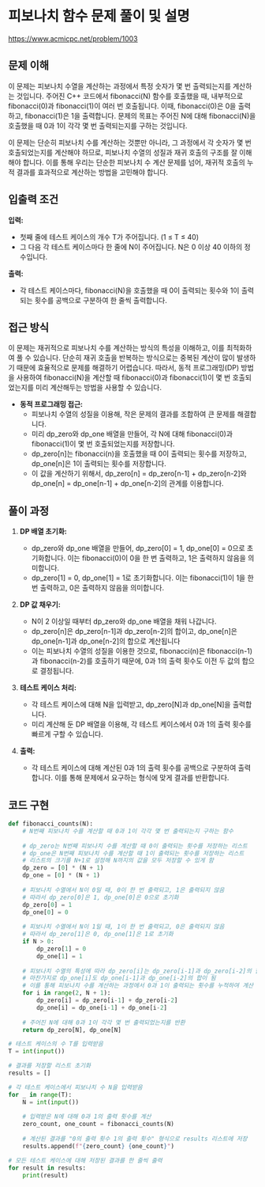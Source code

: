 # 피보나치 함수 문제 풀이 및 설명

https://www.acmicpc.net/problem/1003

## 문제 이해

이 문제는 피보나치 수열을 계산하는 과정에서 특정 숫자가 몇 번 출력되는지를 계산하는 것입니다. 주어진 C++ 코드에서 fibonacci(N) 함수를 호출했을 때, 내부적으로 fibonacci(0)과 fibonacci(1)이 여러 번 호출됩니다. 이때, fibonacci(0)은 0을 출력하고, fibonacci(1)은 1을 출력합니다. 문제의 목표는 주어진 N에 대해 fibonacci(N)을 호출했을 때 0과 1이 각각 몇 번 출력되는지를 구하는 것입니다.

이 문제는 단순히 피보나치 수를 계산하는 것뿐만 아니라, 그 과정에서 각 숫자가 몇 번 호출되었는지를 계산해야 하므로, 피보나치 수열의 성질과 재귀 호출의 구조를 잘 이해해야 합니다. 이를 통해 우리는 단순한 피보나치 수 계산 문제를 넘어, 재귀적 호출의 누적 결과를 효과적으로 계산하는 방법을 고민해야 합니다.

## 입출력 조건

**입력:**

- 첫째 줄에 테스트 케이스의 개수 T가 주어집니다. (1 ≤ T ≤ 40)
- 그 다음 각 테스트 케이스마다 한 줄에 N이 주어집니다. N은 0 이상 40 이하의 정수입니다.

**출력:**

- 각 테스트 케이스마다, fibonacci(N)을 호출했을 때 0이 출력되는 횟수와 1이 출력되는 횟수를 공백으로 구분하여 한 줄씩 출력합니다.

## 접근 방식

이 문제는 재귀적으로 피보나치 수를 계산하는 방식의 특성을 이해하고, 이를 최적화하여 풀 수 있습니다. 단순히 재귀 호출을 반복하는 방식으로는 중복된 계산이 많이 발생하기 때문에 효율적으로 문제를 해결하기 어렵습니다. 따라서, 동적 프로그래밍(DP) 방법을 사용하여 fibonacci(N)을 계산할 때 fibonacci(0)과 fibonacci(1)이 몇 번 호출되었는지를 미리 계산해두는 방법을 사용할 수 있습니다.

- **동적 프로그래밍 접근:**
  - 피보나치 수열의 성질을 이용해, 작은 문제의 결과를 조합하여 큰 문제를 해결합니다.
  - 미리 dp_zero와 dp_one 배열을 만들어, 각 N에 대해 fibonacci(0)과 fibonacci(1)이 몇 번 호출되었는지를 저장합니다.
  - dp_zero[n]는 fibonacci(n)을 호출했을 때 0이 출력되는 횟수를 저장하고, dp_one[n]은 1이 출력되는 횟수를 저장합니다.
  - 이 값을 계산하기 위해서, dp_zero[n] = dp_zero[n-1] + dp_zero[n-2]와 dp_one[n] = dp_one[n-1] + dp_one[n-2]의 관계를 이용합니다.

## 풀이 과정

1. **DP 배열 초기화:**
   - dp_zero와 dp_one 배열을 만들어, dp_zero[0] = 1, dp_one[0] = 0으로 초기화합니다. 이는 fibonacci(0)이 0을 한 번 출력하고, 1은 출력하지 않음을 의미합니다.
   - dp_zero[1] = 0, dp_one[1] = 1로 초기화합니다. 이는 fibonacci(1)이 1을 한 번 출력하고, 0은 출력하지 않음을 의미합니다.

2. **DP 값 채우기:**
   - N이 2 이상일 때부터 dp_zero와 dp_one 배열을 채워 나갑니다.
   - dp_zero[n]은 dp_zero[n-1]과 dp_zero[n-2]의 합이고, dp_one[n]은 dp_one[n-1]과 dp_one[n-2]의 합으로 계산됩니다
   - 이는 피보나치 수열의 성질을 이용한 것으로, fibonacci(n)은 fibonacci(n-1)과 fibonacci(n-2)를 호출하기 때문에, 0과 1의 출력 횟수도 이전 두 값의 합으로 결정됩니다.

3. **테스트 케이스 처리:**
   - 각 테스트 케이스에 대해 N을 입력받고, dp_zero[N]과 dp_one[N]을 출력합니다.
   - 미리 계산해 둔 DP 배열을 이용해, 각 테스트 케이스에서 0과 1의 출력 횟수를 빠르게 구할 수 있습니다.
  
4. **출력:**
   - 각 테스트 케이스에 대해 계산된 0과 1의 출력 횟수를 공백으로 구분하여 출력합니다. 이를 통해 문제에서 요구하는 형식에 맞게 결과를 반환합니다.

## 코드 구현
```python
def fibonacci_counts(N):
    # N번째 피보나치 수를 계산할 때 0과 1이 각각 몇 번 출력되는지 구하는 함수
    
    # dp_zero는 N번째 피보나치 수를 계산할 때 0이 출력되는 횟수를 저장하는 리스트
    # dp_one은 N번째 피보나치 수를 계산할 때 1이 출력되는 횟수를 저장하는 리스트
    # 리스트의 크기를 N+1로 설정해 N까지의 값을 모두 저장할 수 있게 함
    dp_zero = [0] * (N + 1)
    dp_one = [0] * (N + 1)
    
    # 피보나치 수열에서 N이 0일 때, 0이 한 번 출력되고, 1은 출력되지 않음
    # 따라서 dp_zero[0]은 1, dp_one[0]은 0으로 초기화
    dp_zero[0] = 1
    dp_one[0] = 0
    
    # 피보나치 수열에서 N이 1일 때, 1이 한 번 출력되고, 0은 출력되지 않음
    # 따라서 dp_zero[1]은 0, dp_one[1]은 1로 초기화
    if N > 0:
        dp_zero[1] = 0
        dp_one[1] = 1
    
    # 피보나치 수열의 특성에 따라 dp_zero[i]는 dp_zero[i-1]과 dp_zero[i-2]의 합이 됨
    # 마찬가지로 dp_one[i]도 dp_one[i-1]과 dp_one[i-2]의 합이 됨
    # 이를 통해 피보나치 수를 계산하는 과정에서 0과 1이 출력되는 횟수를 누적하여 계산
    for i in range(2, N + 1):
        dp_zero[i] = dp_zero[i-1] + dp_zero[i-2]
        dp_one[i] = dp_one[i-1] + dp_one[i-2]
    
    # 주어진 N에 대해 0과 1이 각각 몇 번 출력되었는지를 반환
    return dp_zero[N], dp_one[N]

# 테스트 케이스의 수 T를 입력받음
T = int(input())

# 결과를 저장할 리스트 초기화
results = []

# 각 테스트 케이스에서 피보나치 수 N을 입력받음
for _ in range(T):
    N = int(input())
    
    # 입력받은 N에 대해 0과 1의 출력 횟수를 계산
    zero_count, one_count = fibonacci_counts(N)
    
    # 계산된 결과를 "0의 출력 횟수 1의 출력 횟수" 형식으로 results 리스트에 저장
    results.append(f"{zero_count} {one_count}")

# 모든 테스트 케이스에 대해 저장된 결과를 한 줄씩 출력
for result in results:
    print(result)
